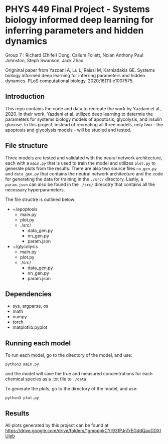 # PHYS 449 Final Project - Systems biology informed deep learning for inferring parameters and hidden dynamics
Group 7 : Richard (Zhifei) Dong, Callum Follett, Nolan Anthony Paul Johnston, Steph Swanson, Jack Zhao

Origninal paper from Yazdani A, Lu L, Raissi M, Karniadakis GE. Systems biology informed deep learning for inferring parameters and hidden dynamics. PLoS computational biology. 2020;16(11):e1007575.

## Introduction
This repo contains the code and data to recreate the work by Yazdani et al., 2020. In their work, Yazdani et al. utilized deep learning to determie the parameters for systems biology models of apoptosis, glycolysis, and insulin glucose. In this project, instead of recreating all three models, only two - the apoptosis and glycolysis models - will be studied and tested.

## File structure
Three models are tested and validated with the neural network architecture, each with a ``main.py`` that is used to train the model and utilizes ``plot.py`` to generate plots from the results. There are also two source files ``nn_gen.py`` and ``data_gen.py`` that contains the neutral network architecture and the code for generating the data for training in the ``./src/`` directory. Lastly, a ``param.json`` can also be found in the ``./src/`` direcotry that contains all the necessary hyperparameters.

The file structre is outlined below:

- ~/apoptosis
  - main.py
  - plot.py
  - ./src/
    - data_gen.py
    - nn_gen.py
    - param.json
- ~/glycolysis
  - main.py
  - plot.py
  - ./src/
    - data_gen.py
    - nn_gen.py
    - param.json

## Dependencies
- sys, argparse, os
- math
- numpy
- torch
- matplotlib.pyplot

## Running each model

To run each model, go to the directory of the model, and use:

``python3 main.py``

and the model will save the true and measured concentrations for each chemical species as a .txt file to ``./data``

To generate the plots, go to the directory of the model, and use:

``python3 plot.py``

## Results

All plots generated by this project can be found at https://drive.google.com/drive/folders/1gmoppkCYr93fPJnTrEGddQaoDDXIUjeb
